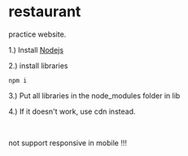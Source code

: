 # restaurant
practice website.

<p>1.) Install <a href ="https://nodejs.org/en/">Nodejs</a></p>
<p>2.) install libraries</p>
<pre><code>npm i </code></pre>

<p>3.) Put all libraries in the node_modules folder in lib</p>
<p>4.) If it doesn't work, use cdn instead.</p><br>

not support responsive in mobile !!!
 

 
